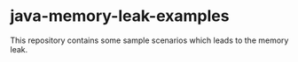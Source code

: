 # java-memory-leak-examples
This repository contains some sample scenarios which leads to the memory leak. 
